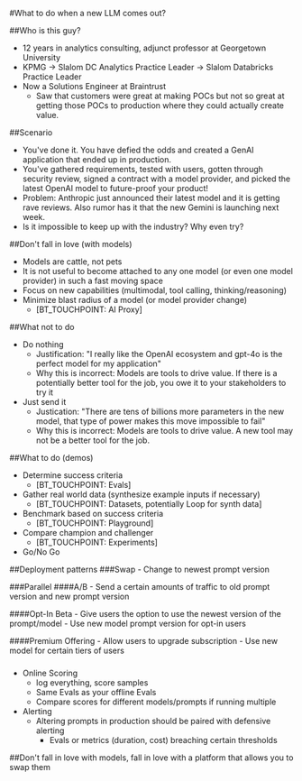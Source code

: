 #What to do when a new LLM comes out?

##Who is this guy?
- 12 years in analytics consulting, adjunct professor at Georgetown University
- KPMG -> Slalom DC Analytics Practice Leader -> Slalom Databricks Practice Leader
- Now a Solutions Engineer at Braintrust
    - Saw that customers were great at making POCs but not so great at getting those POCs to production where they could actually create value.

##Scenario
- You've done it. You have defied the odds and created a GenAI application that ended up in production. 
- You've gathered requirements, tested with users, gotten through security review, signed a contract with a model provider, and picked the latest OpenAI model to future-proof your product!
- Problem: Anthropic just announced their latest model and it is getting rave reviews. Also rumor has it that the new Gemini is launching next week.
- Is it impossible to keep up with the industry? Why even try?

##Don't fall in love (with models)
- Models are cattle, not pets
- It is not useful to become attached to any one model (or even one model provider) in such a fast moving space
- Focus on new capabilities (multimodal, tool calling, thinking/reasoning)
- Minimize blast radius of a model (or model provider change)
    - [BT_TOUCHPOINT: AI Proxy]

##What not to do
- Do nothing
    - Justification: "I really like the OpenAI ecosystem and gpt-4o is the perfect model for my application"
    - Why this is incorrect: Models are tools to drive value. If there is a potentially better tool for the job, you owe it to your stakeholders to try it
- Just send it
    - Justication: "There are tens of billions more parameters in the new model, that type of power makes this move impossible to fail"
    - Why this is incorrect: Models are tools to drive value. A new tool may not be a better tool for the job.

##What to do (demos)
- Determine success criteria
    - [BT_TOUCHPOINT: Evals] 
- Gather real world data (synthesize example inputs if necessary)
    - [BT_TOUCHPOINT: Datasets, potentially Loop for synth data]
- Benchmark based on success criteria
    - [BT_TOUCHPOINT: Playground]
- Compare champion and challenger
    - [BT_TOUCHPOINT: Experiments]
- Go/No Go


##Deployment patterns
###Swap
    - Change to newest prompt version

###Parallel 
####A/B
    - Send a certain amounts of traffic to old prompt version and new prompt version

####Opt-In Beta
    - Give users the option to use the newest version of the prompt/model
    - Use new model prompt version for opt-in users

####Premium Offering
    - Allow users to upgrade subscription
    - Use new model for certain tiers of users

###
- Online Scoring
    - log everything, score samples
    - Same Evals as your offline Evals
    - Compare scores for different models/prompts if running multiple
- Alerting
    - Altering prompts in production should be paired with defensive alerting
        - Evals or metrics (duration, cost) breaching certain thresholds

##Don't fall in love with models, fall in love with a platform that allows you to swap them